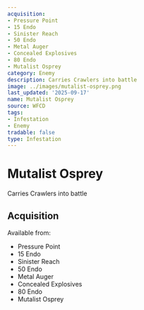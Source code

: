 ```yaml
---
acquisition:
- Pressure Point
- 15 Endo
- Sinister Reach
- 50 Endo
- Metal Auger
- Concealed Explosives
- 80 Endo
- Mutalist Osprey
category: Enemy
description: Carries Crawlers into battle
image: ../images/mutalist-osprey.png
last_updated: '2025-09-17'
name: Mutalist Osprey
source: WFCD
tags:
- Infestation
- Enemy
tradable: false
type: Infestation
---
```


# Mutalist Osprey

Carries Crawlers into battle

## Acquisition

Available from:
- Pressure Point
- 15 Endo
- Sinister Reach
- 50 Endo
- Metal Auger
- Concealed Explosives
- 80 Endo
- Mutalist Osprey

